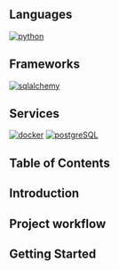 <!-- omit in toc -->
## Languages
[![python](https://img.shields.io/badge/python-3.11-d6123c?color=white&labelColor=d6123c&logo=python&logoColor=white)](#)

## Frameworks
[![sqlalchemy](https://img.shields.io/badge/sqlalchemy-d6123c?color=white&labelColor=d6123c&logo=sqlalchemy&logoColor=white)](#)

## Services
[![docker](https://img.shields.io/badge/docker-d6123c?style=for-the-badge&logo=docker&logoColor=white)](#)
[![postgreSQL](https://img.shields.io/badge/postgresql-d6123c?style=for-the-badge&logo=postgresql&logoColor=white)](#)

<!-- omit in toc -->
## Table of Contents

## Introduction

## Project workflow

## Getting Started
